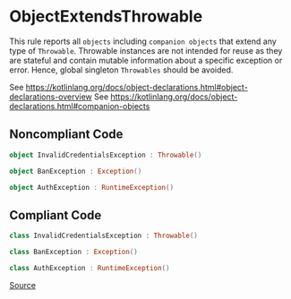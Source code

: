 # ObjectExtendsThrowable

This rule reports all `objects` including `companion objects` that extend any type of
`Throwable`. Throwable instances are not intended for reuse as they are stateful and contain
mutable information about a specific exception or error. Hence, global singleton `Throwables`
should be avoided.

See https://kotlinlang.org/docs/object-declarations.html#object-declarations-overview
See https://kotlinlang.org/docs/object-declarations.html#companion-objects

## Noncompliant Code

```kotlin
object InvalidCredentialsException : Throwable()

object BanException : Exception()

object AuthException : RuntimeException()
```
## Compliant Code

```kotlin
class InvalidCredentialsException : Throwable()

class BanException : Exception()

class AuthException : RuntimeException()
```

[Source](https://detekt.github.io/detekt/exceptions.html#objectextendsthrowable)
